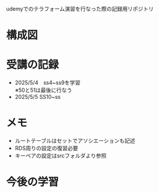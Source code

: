 udemyでのテラフォーム演習を行なった際の記録用リポジトリ

# 構成図

# 受講の記録
* 2025/5/4　ss4~ss9を学習  
※50と51は最後に行なう
* 2025/5/5  SS10~ss  

# メモ
* ルートテーブルはセットでアソシエーションも記述
* RDS周りの設定の復習必要
* キーペアの設定はsrcフォルダより参照
# 今後の学習
